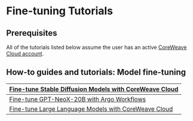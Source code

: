 # Fine-tuning Tutorials

## Prerequisites

All of the tutorials listed below assume the user has an active [CoreWeave Cloud account](../../../../coreweave-kubernetes/getting-started.md).

## How-to guides and tutorials: Model fine-tuning

| [Fine-tune Stable Diffusion Models with CoreWeave Cloud](fine-tune-stable-diffusion-models-with-coreweave-cloud.md) |
| ------------------------------------------------------------------------------------------------------------------- |
| [Fine-tune GPT-NeoX-20B with Argo Workflows](finetune-gpt-neox-20b-with-argo-workflows.md)                          |
| [Fine-tune Large Language Models with CoreWeave Cloud](finetuning-machine-learning-models.md)                       |
